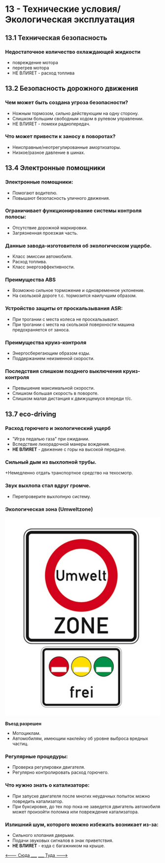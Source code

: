 # 13 - Технические условия/Экологическая эксплуатация

## 13.1 Техническая безопасность
### Недостаточное количество охлаждающей жидкости
+ повреждение мотора
+ перегрев мотора
+ НЕ ВЛИЯЕТ - расход топлива

## 13.2 Безопасность дорожного движения
### Чем может быть создана угроза безопасности?
+ Ножным тормозом, сильно действующим на одну сторону.
+ Слишком большим свободным ходом в рулевом управлении.
+ НЕ ВЛИЯЕТ - помехи радиопередач.

### Что может привести к заносу в поворотах?
+ Неисправные/неотрегулированные амортизаторы.
+ Низкое/разное давление в шинах.

## 13.4 Электронные помощники

### Электронные помощники:
+ Помогают водителю.
+ Повышают безопасность уличного движения.

### Ограничивает функционирование системы контроля полосы:
+ Отсутствие дорожной маркировки.
+ Загрязненная проезжая часть.

### Данные завода-изготовителя об экологическом ущербе.
+ Класс эмиссии автомобиля.
+ Расход топлива.
+ Класс энергоэффективности.

### Преимущества ABS
+ Возможно сильное торможение и одновременное уклонение.
+ На скользкой дороге т.с. тормозится наилучшим образом.

### Устройство защиты от проскальзывания ASR: 
+ При трогании с места колеса не проскальзывают.
+ При трогании с места на скользкой поверхности машина предохраняется от заноса.

### Преимущества круиз-контроля
+ Энергосберегающим образом езды.
+ Поддержанием неизменной скорости.

### Последствия слишком позднего выключения круиз-контроля
+ Превышение максимальной скорости.
+ Слишком большая скорость в повороте.
+ Слишком малая дистанция к движущемуся впереди т/с.

## 13.7 eco-driving

### Расход горючего и экологический ущерб
+ "Игра педалью газа" при ожидании.
+ Вследствие лихорадочной манеры вождения.
+ __НЕ ВЛИЯЕТ__ - движение с горы на высокой передаче.

### Сильный дым из выхлопной трубы.
+Немедленно отдать транспортное средство на техосмотр.

### Звук выхлопа стал вдруг громче.
+ Перепроверите выхлопную систему.

### Экологическая зона (Umweltzone)
![umwelt_zone](/img/sign/umwelt_zone.png)

__Въезд разрешен__
+ Мотоциклам.
+ Автомобилям, имеющим наклейку об уровне выброса вредных частиц.

### Регулярные процедуры:
+ Проверка регулировки двигателя.
+ Регулярно контролировать расход горючего.

### Что нужно знать о катализаторе:
+ При запуске двигателя после многих неудачных попыток можно повредить катализатор.
+ При буксировке, до тех пор пока не заведется двигатель автомобиля может произойти поломка или повреждение катализатора.

### Излишний шум, которого можно избежать возникает из-за:
+ Сильного хлопания дверьми.
+ Подачи звуковых сигналов в знак приветствия.
+ __НЕ ВЛИЯЕТ__ - езда с багажником на крыше.

[<--- Сюда ___](/12%20-%20consequneces.md)
[___ Туда --->](/14%20-%20passengers%20&%20cargo.md)
